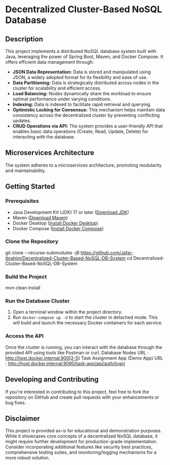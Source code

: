 # Decentralized Cluster-Based NoSQL Database

## Description

This project implements a distributed NoSQL database system built with Java, leveraging the power of Spring Boot, Maven, and Docker Compose. It offers efficient data management through:

- **JSON Data Representation:** Data is stored and manipulated using JSON, a widely adopted format for its flexibility and ease of use.
- **Data Partitioning:** Data is strategically distributed across nodes in the cluster for scalability and efficient access.
- **Load Balancing:** Nodes dynamically share the workload to ensure optimal performance under varying conditions.
- **Indexing:** Data is indexed to facilitate rapid retrieval and querying.
- **Optimistic Locking for Consensus:** This mechanism helps maintain data consistency across the decentralized cluster by preventing conflicting updates.
- **CRUD Operations via API:** The system provides a user-friendly API that enables basic data operations (Create, Read, Update, Delete) for interacting with the database.

## Microservices Architecture

The system adheres to a microservices architecture, promoting modularity and maintainability.

## Getting Started

### Prerequisites

- Java Development Kit (JDK) 17 or later ([Download JDK](https://www.oracle.com/java/technologies/downloads/))
- Maven ([Download Maven](https://archive.apache.org/dist/maven/maven-3/))
- Docker Desktop ([Install Docker Desktop](https://docs.docker.com/engine/install/))
- Docker Compose ([Install Docker Compose](https://docs.docker.com/compose/install/))

### Clone the Repository

git clone --recurse-submodules -j8 https://github.com/Jafar-ibrahim/Decentralized-Cluster-Based-NoSQL-DB-System
cd Decentralized-Cluster-Based-NoSQL-DB-System

### Build the Project

mvn clean install


### Run the Database Cluster

1. Open a terminal window within the project directory.
2. Run `docker-compose up -d` to start the cluster in detached mode. This will build and launch the necessary Docker containers for each service.

### Access the API

Once the cluster is running, you can interact with the database through the provided API using tools like Postman or curl. 
Database Nodes URL : http://host.docker.internal:900[2-5]
Task Assignment App (Demo App) URL : http://host.docker.internal:9090/task-app/api/auth/login

## Developing and Contributing

If you're interested in contributing to this project, feel free to fork the repository on GitHub and create pull requests with your enhancements or bug fixes.

## Disclaimer

This project is provided as-is for educational and demonstration purposes. While it showcases core concepts of a decentralized NoSQL database, it might require further development for production-grade implementation. Consider incorporating additional features like security best practices, comprehensive testing suites, and monitoring/logging mechanisms for a more robust solution.
